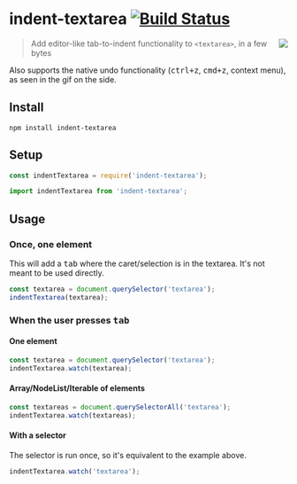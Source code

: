 # indent-textarea [![Build Status](https://api.travis-ci.com/bfred-it/indent-textarea.svg?branch=master)](https://travis-ci.com/bfred-it/indent-textarea)

<img align="right" src="https://user-images.githubusercontent.com/1402241/33802977-beb8497c-ddbf-11e7-899c-698d89298de4.gif">

> Add editor-like tab-to-indent functionality to `<textarea>`, in a few bytes

Also supports the native undo functionality (<kbd>ctrl+z</kbd>, <kbd>cmd+z</kbd>, context menu), as seen in the gif on the side.

## Install

```
npm install indent-textarea
```

## Setup

```js
const indentTextarea = require('indent-textarea');
```

```js
import indentTextarea from 'indent-textarea';
```

## Usage

### Once, one element

This will add a <kbd>tab</kbd> where the caret/selection is in the textarea. It's not meant to be used directly.

```js
const textarea = document.querySelector('textarea');
indentTextarea(textarea);
```

### When the user presses <kbd>tab</kbd>

#### One element

```js
const textarea = document.querySelector('textarea');
indentTextarea.watch(textarea);
```

#### Array/NodeList/Iterable of elements

```js
const textareas = document.querySelectorAll('textarea');
indentTextarea.watch(textareas);
```

#### With a selector

The selector is run once, so it's equivalent to the example above.

```js
indentTextarea.watch('textarea');
```

